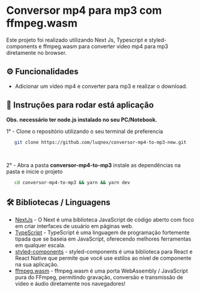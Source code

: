 # Conversor mp4 para mp3 com ffmpeg.wasm

<p>Este projeto foi realizado utilizando Next Js, Typescript e styled-components e ffmpeg.wasm para converter video mp4 para mp3 diretamente no browser.</p>

<h2>⚙️ Funcionalidades</h2>

<ul>
    <li>Adicionar um vídeo mp4 e converter para mp3 e realizar o download.</li>
</ul>

<h2>🔧 Instruções para rodar está aplicação</h2>

<strong>Obs. necessário ter node.js instalado no seu PC/Notebook.</strong>

<p>1° - Clone o repositório utilizando o seu terminal de preferencia</p>

```bash
   git clone https://github.com/luqnex/conversor-mp4-to-mp3-new.git
```

</br>

<p>2° - Abra a pasta <strong>conversor-mp4-to-mp3</strong> instale as dependências na pasta e inicie o projeto</p>

```bash
   cd conversor-mp4-to-mp3 && yarn && yarn dev
```

<h2>🛠️ Bibliotecas / Linguagens</h2>

- [NextJs](https://nextjs.org/) - O Next é uma biblioteca JavaScript de código aberto com foco em criar interfaces de usuário em páginas web.
- [TypeScript](https://www.typescriptlang.org/) - TypeScript é uma linguagem de programação fortemente tipada que se baseia em JavaScript, oferecendo melhores ferramentas em qualquer escala.
- [styled-components](https://styled-components.com/) - styled-components é uma biblioteca para React e React Native que permite que você use estilos ao nível de componente na sua aplicação.
- [ffmpeg.wasm](https://ffmpegwasm.netlify.app/) - ffmpeg.wasm é uma porta WebAssembly / JavaScript pura do FFmpeg, permitindo gravação, conversão e transmissão de vídeo e áudio diretamente nos navegadores!
